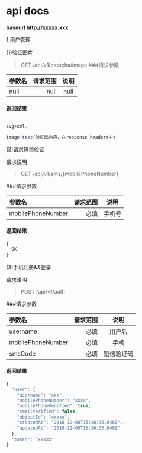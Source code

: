 # api docs

**baseurl  http://xxxxx.xxx**

1.用户管理

(1)验证图片
>GET /api/v1/captcha/image
###请求参数

| 参数名    |  请求范围| 说明 |
| :-------- | --------:| :--: |
| null  | null |  null   |

#### 返回结果

```javascript

svg+xml,

image-text(验证码内容，在response headers中)

```

(2)请求短信验证

请求说明

>GET /api/v1/sms/{mobilePhoneNumber}

###请求参数

| 参数名    |  请求范围| 说明 |
| :-------- | --------:| :--: |
| mobilePhoneNumber  | 必填 |  手机号   |

#### 返回结果

```javascript
{
  OK
}
```

(3)手机注册&&登录

请求说明

>POST /api/v1/auth

###请求参数

| 参数名    |  请求范围| 说明 |
| :-------- | --------:| :--: |
| username  | 必填 |  用户名   |
| mobilePhoneNumber | 必填 | 手机  |
| smsCode     | 必填 | 短信验证码 |

#### 返回结果

```javascript
{
  "user": {
    "username": "xxx",
    "mobilePhoneNumber": "xxxx",
    "mobilePhoneVerified": true,
    "emailVerified": false,
    "objectId": "xxxxx",
    "createdAt": "2016-12-08T15:16:36.646Z",
    "updatedAt": "2016-12-08T15:16:36.646Z"
  },
  "token": "xxxxx"
}
```